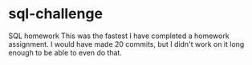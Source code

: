 # sql-challenge
SQL homework
This was the fastest I have completed a homework assignment. I would have made 20 commits, but I didn't work on it long enough to be able to even do that.
